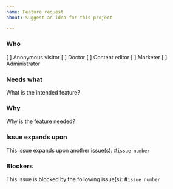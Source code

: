 ```yaml
---
name: Feature request
about: Suggest an idea for this project

---
```


### Who

[ ] Anonymous visitor
[ ] Doctor
[ ] Content editor
[ ] Marketer
[ ] Administrator

### Needs what

What is the intended feature?

### Why

Why is the feature needed?

### Issue expands upon

This issue expands upon another issue(s): #`issue number`

### Blockers

This issue is blocked by the following issue(s): #`issue number`
